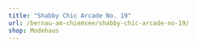 ```yaml
---
title: "Shabby Chic Arcade No. 19"
url: /bernau-am-chiemsee/shabby-chic-arcade-no-19/
shop: Modehaus
---
```

